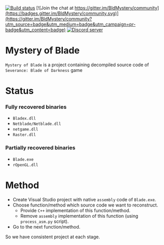 [![Build status](https://ci.appveyor.com/api/projects/status/github/smartblade/bldmystery?branch=master)](https://ci.appveyor.com/project/smartblade/bldmystery)
[![Join the chat at https://gitter.im/BldMystery/community](https://badges.gitter.im/BldMystery/community.svg)](https://gitter.im/BldMystery/community?utm_source=badge&utm_medium=badge&utm_campaign=pr-badge&utm_content=badge)
[![Discord server](https://img.shields.io/badge/discord-join-7289DA.svg?logo=discord&longCache=true&style=flat)](https://discord.gg/VNgGP8x)


# Mystery of Blade
`Mystery of Blade` is a project containing decompiled source code of `Severance: Blade of Darkness` game
# Status
### Fully recovered binaries
- `Bladex.dll`
- `Netblade/Netblade.dll`
- `netgame.dll`
- `Raster.dll`
### Partially recovered binaries
- `Blade.exe`
- `rOpenGL.dll`
# Method
- Create Visual Studio project with native `assembly` code of `Blade.exe`.
- Choose function/method which source code we want to reconstruct.
    - Provide `C++` implementation of this function/method.
    - Remove `assembly` implementation of this function (using `process_asm.py` script).
- Go to the next function/method.

So we have consistent project at each stage.
